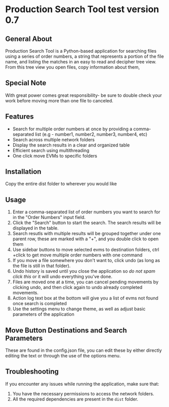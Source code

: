 # Production Search Tool test version 0.7

## General About
Production Search Tool is a Python-based application for searching files using a series of order numbers, a string that represents a portion of the file name, and listing the matches in an easy to read and decipher tree view. From this tree view you open files, copy information about them, 

## Special Note

With great power comes great responsibility- be sure to double check your work before moving more than one file to canceled. 

## Features

- Search for multiple order numbers at once by providing a comma-separated list (e.g - number1, number2, number3, number4, etc)
- Search across multiple network folders
- Display the search results in a clear and organized table
- Efficient search using multithreading
- One click move EVMs to specific folders 

## Installation 

Copy the entire dist folder to wherever you would like

## Usage

1. Enter a comma-separated list of order numbers you want to search for in the "Order Numbers" input field.
2. Click the "Search" button to start the search. The search results will be displayed in the table.
3. Search resutls with multiple results will be grouped together under one parent row, these are marked with a "+", and you double click to open them
4. Use sidebar buttons to move selected evms to destination folders, ctrl +click to get move multiple order numbers with one command
5. If you move a file somewhere you don't want to, click undo (as long as the file is still in that folder). 
6. Undo history is saved until you close the application so *do not spam click this* or it will undo everything you've done.
7. Files are moved one at a time, you can cancel pending movements by clicking undo, and then click again to undo already completed movements.
8. Action log text box at the bottom will give you a list of evms not found once search is completed
9. Use the settings menu to change theme, as well as adjust basic parameters of the application

## Move Button Destinations and Search Parameters

These are found in the config.json file, you can edit these by either directly editing the text or through the use of the options menu.

## Troubleshooting

If you encounter any issues while running the application, make sure that:

1. You have the necessary permissions to access the network folders.
2. All the required dependencies are present in the `dist` folder.

